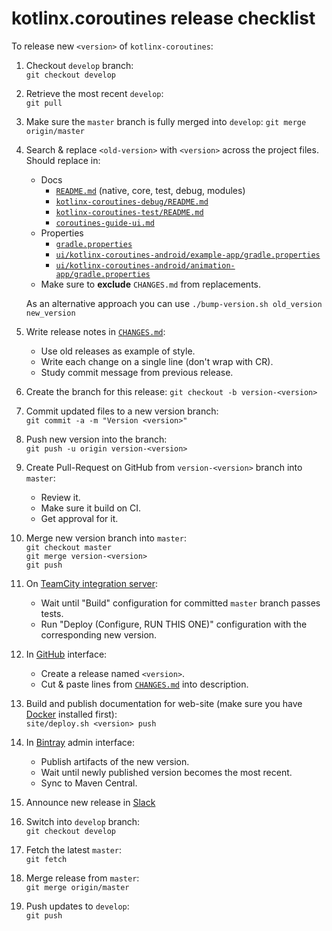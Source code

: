 # kotlinx.coroutines release checklist

To release new `<version>` of `kotlinx-coroutines`:

1. Checkout `develop` branch: <br> 
   `git checkout develop`

2. Retrieve the most recent `develop`: <br> 
   `git pull`
   
3. Make sure the `master` branch is fully merged into `develop`:
   `git merge origin/master`   

4. Search & replace `<old-version>` with `<version>` across the project files. Should replace in:
   * Docs
     * [`README.md`](README.md) (native, core, test, debug, modules)
     * [`kotlinx-coroutines-debug/README.md`](kotlinx-coroutines-debug/README.md)
     * [`kotlinx-coroutines-test/README.md`](kotlinx-coroutines-test/README.md)
     * [`coroutines-guide-ui.md`](ui/coroutines-guide-ui.md)
   * Properties   
     * [`gradle.properties`](gradle.properties)
     * [`ui/kotlinx-coroutines-android/example-app/gradle.properties`](ui/kotlinx-coroutines-android/example-app/gradle.properties)    
     * [`ui/kotlinx-coroutines-android/animation-app/gradle.properties`](ui/kotlinx-coroutines-android/animation-app/gradle.properties)    
   * Make sure to **exclude** `CHANGES.md` from replacements.
   
   As an alternative approach you can use `./bump-version.sh old_version new_version`
  
5. Write release notes in [`CHANGES.md`](CHANGES.md):
   * Use old releases as example of style.
   * Write each change on a single line (don't wrap with CR).
   * Study commit message from previous release.

6. Create the branch for this release:
   `git checkout -b version-<version>`

7. Commit updated files to a new version branch:<br>
   `git commit -a -m "Version <version>"`
   
8. Push new version into the branch:<br>
   `git push -u origin version-<version>`
   
9. Create Pull-Request on GitHub from `version-<version>` branch into `master`:
   * Review it.
   * Make sure it build on CI.
   * Get approval for it.
   
0. Merge new version branch into `master`:<br>
   `git checkout master`<br>
   `git merge version-<version>`<br>
   `git push`   

1. On [TeamCity integration server](https://teamcity.jetbrains.com/project.html?projectId=KotlinTools_KotlinxCoroutines):
   * Wait until "Build" configuration for committed `master` branch passes tests.
   * Run "Deploy (Configure, RUN THIS ONE)" configuration with the corresponding new version.    

2. In [GitHub](https://github.com/kotlin/kotlinx.coroutines) interface:
   * Create a release named `<version>`. 
   * Cut & paste lines from [`CHANGES.md`](CHANGES.md) into description.    

3. Build and publish documentation for web-site
   (make sure you have [Docker](https://www.docker.com/) installed first): <br>
   `site/deploy.sh <version> push`
   
4. In [Bintray](https://bintray.com/kotlin/kotlinx/kotlinx.coroutines) admin interface:
   * Publish artifacts of the new version.
   * Wait until newly published version becomes the most recent.
   * Sync to Maven Central.
   
5. Announce new release in [Slack](https://kotlinlang.slack.com)   

6. Switch into `develop` branch:<br>
   `git checkout develop`
 
7. Fetch the latest `master`:<br>
   `git fetch` 
   
8. Merge release from `master`:<br>
   `git merge origin/master`
   
9. Push updates to `develop`:<br>
   `git push`      
